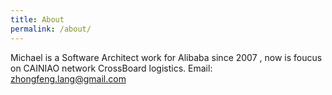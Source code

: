 ```yaml
---
title: About
permalink: /about/
---
```


Michael is a Software Architect work for Alibaba  since 2007 , now is foucus on CAINIAO network CrossBoard logistics. Email: zhongfeng.lang@gmail.com
